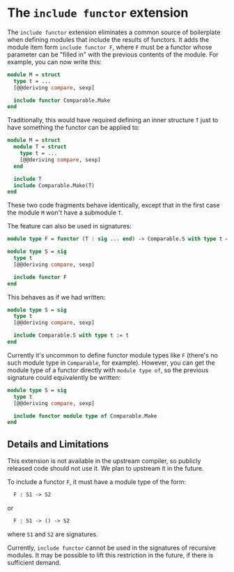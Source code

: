 # The `include functor` extension

The `include functor` extension eliminates a common source of boilerplate when
defining modules that include the results of functors.  It adds the module item
form `include functor F`, where `F` must be a functor whose parameter can be
"filled in" with the previous contents of the module.  For example, you can now
write this:

```ocaml
module M = struct
  type t = ...
  [@@deriving compare, sexp]

  include functor Comparable.Make
end
```

Traditionally, this would have required defining an inner structure `T` just to
have something the functor can be applied to:

```ocaml
module M = struct
  module T = struct
    type t = ...
    [@@deriving compare, sexp]
  end

  include T
  include Comparable.Make(T)
end
```

These two code fragments behave identically, except that in the first case the
module `M` won't have a submodule `T`.

The feature can also be used in signatures:

```ocaml
module type F = functor (T : sig ... end) -> Comparable.S with type t = T.t

module type S = sig
  type t
  [@@deriving compare, sexp]

  include functor F
end
```

This behaves as if we had written:

```ocaml
module type S = sig
  type t
  [@@deriving compare, sexp]

  include Comparable.S with type t := t
end
```

Currently it's uncommon to define functor module types like `F` (there's no such
module type in `Comparable`, for example).  However, you can get the module type
of a functor directly with `module type of`, so the previous signature could
equivalently be written:

```ocaml
module type S = sig
  type t
  [@@deriving compare, sexp]

  include functor module type of Comparable.Make
end
```

## Details and Limitations

This extension is not available in the upstream compiler, so publicly
released code should not use it.  We plan to upstream it in the
future.

To include a functor `F`, it must have a module type of the form:

```ocaml
  F : S1 -> S2
```

or

```ocaml
  F : S1 -> () -> S2
```

where `S1` and `S2` are signatures.

Currently, `include functor` cannot be used in the signatures of recursive
modules.  It may be possible to lift this restriction in the future, if there is
sufficient demand.
